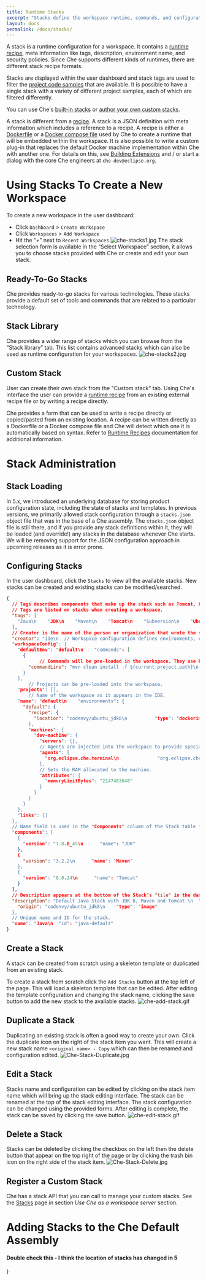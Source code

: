 ```yaml
---
title: Runtime Stacks
excerpt: "Stacks define the workspace runtime, commands, and configuration."
layout: docs
permalink: /docs/stacks/
---
```

A stack is a runtime configuration for a workspace. It contains a [runtime recipe](doc:recipes), meta information like tags, description, environment name, and security policies. Since Che supports different kinds of runtimes, there are different stack recipe formats.

Stacks are displayed within the user dashboard and stack tags are used to filter the [project code samples](doc:templates) that are available. It is possible to have a single stack with a variety of different project samples, each of which are filtered differently.

You can use Che's [built-in stacks](https://eclipse-che.readme.io/docs/stacks#using-stacks) or [author your own custom stacks](https://eclipse-che.readme.io/docs/stacks#custom-stacks-for-che).

A stack is different from a [recipe](doc:recipes). A stack is a JSON definition with meta information which includes a reference to a recipe. A recipe is either a [Dockerfile](https://docs.docker.com/engine/reference/builder/) or a [Docker compose file](https://docs.docker.com/compose/) used by Che to create a runtime that will be embedded within the workspace.  It is also possible to write a custom plug-in that replaces the default Docker machine implementation within Che with another one. For details on this, see [Building Extensions](doc:create-and-build-extensions) and / or start a dialog with the core Che engineers at `che-dev@eclipse.org`.
# Using Stacks To Create a New Workspace  
To create a new workspace in the user dashboard:
- Click `Dashboard` > `Create Workspace`
- Click `Workspaces` > `Add Workspace`
- Hit the “+” next to `Recent Workspaces`
![che-stacks1.jpg](../../docs/imgs/che-stacks1.jpg)
The stack selection form is available in the “Select Workspace” section, it allows you to choose stacks provided with Che or create and edit your own stack.

## Ready-To-Go Stacks
Che provides ready-to-go stacks for various technologies. These stacks provide a default set of tools and commands that are related to a particular technology.

## Stack Library
Che provides a wider range of stacks which you can browse from the “Stack library” tab. This list contains advanced stacks which can also be used as runtime configuration for your workspaces.
![che-stacks2.jpg](../../docs/imgs/che-stacks2.jpg)
## Custom Stack
User can create their own stack from the "Custom stack" tab. Using Che's interface the user can provide a [runtime recipe](doc:recipes) from an existing external recipe file or by writing a recipe directly.

Che provides a form that can be used to write a recipe directly or copied/pasted from an existing location. A recipe can be written directly as a Dockerfile or a Docker compose file and Che will detect which one it is automatically based on syntax. Refer to [Runtime Recipes](doc:recipes) documentation for additional information.
# Stack Administration  
## Stack Loading
In 5.x, we introduced an underlying database for storing product configuration state, including the state of stacks and templates. In previous versions, we primarily allowed stack configuration through a `stacks.json` object file that was in the base of a Che assembly. The `stacks.json` object file is still there, and if you provide any stack definitions within it, they will be loaded (and override!) any stacks in the database whenever Che starts. We will be removing support for the JSON configuration approach in upcoming releases as it is error prone.

## Configuring Stacks
In the user dashboard, click the `Stacks` to view all the available stacks. New stacks can be created and existing stacks can be modified/searched.
```json  
{
  // Tags describes components that make up the stack such as Tomcat, PHP, etc.
  // Tags are listed on stacks when creating a workspace.
  "tags": [
    "Java\n    "JDK\n    "Maven\n    "Tomcat\n    "Subversion\n    "Ubuntu\n    "Git"
  ],
  // Creator is the name of the person or organization that wrote the stack.
  "creator": "ide\n  // Workspace configuration defines environments, commands, and project info.
  "workspaceConfig": {
    "defaultEnv": "default\n    "commands": [
      {
  			// Commands will be pre-loaded in the workspace. They use bash syntax.
        "commandLine": "mvn clean install -f ${current.project.path}\n        "name": "build\n        "type": "mvn\n        "attributes": {}
      }
    ],
		// Projects can be pre-loaded into the workspace.
    "projects": [],
		// Name of the workspace as it appears in the IDE.
    "name": "default\n    "environments": {
      "default": {
        "recipe": {
          "location": "codenvy/ubuntu_jdk8\n          "type": "dockerimage"
        },
        "machines": {
          "dev-machine": {
            "servers": {},
            // Agents are injected into the workspace to provide special funtions.
            "agents": [
              "org.eclipse.che.terminal\n              "org.eclipse.che.ws-agent\n              "org.eclipse.che.ssh"
            ],
            // Sets the RAM allocated to the machine.
            "attributes": {
              "memoryLimitBytes": "2147483648"
            }
          }
        }
      }
    },
    "links": []
  },
  // Name field is used in the "Components" column of the Stack table in Codenvy.
  "components": [
    {
      "version": "1.8.0_45\n      "name": "JDK"
    },
    {
      "version": "3.2.2\n      "name": "Maven"
    },
    {
      "version": "8.0.24\n      "name": "Tomcat"
    }
  ],
  // Description appears at the bottom of the Stack's "tile" in the dashboard.
  "description": "Default Java Stack with JDK 8, Maven and Tomcat.\n  "scope": "general\n  "source": {
    "origin": "codenvy/ubuntu_jdk8\n    "type": "image"
  },
  // Unique name and ID for the stack.
  "name": "Java\n  "id": "java-default"
}
```
## Create a Stack
A stack can be created from scratch using a skeleton template or duplicated from an existing stack.

To create a stack from scratch click the `Add Stacks` button at the top left of the page. This will load a skeleton template that can be edited. After editing the template configuration and changing the stack name, clicking the save button to add the new stack to the available stacks.
![che-add-stack.gif](../../docs/imgs/che-add-stack.gif)
## Duplicate a Stack
Duplicating an existing stack is often a good way to create your own. Click the duplicate icon on the right of the stack item you want. This will create a new stack name `<original name> - Copy` which can then be renamed and configuration edited.
![Che-Stack-Duplicate.jpg](../../docs/imgs/Che-Stack-Duplicate.jpg)
## Edit a Stack
Stacks name and configuration can be edited by clicking on the stack item name which will bring up the stack editing interface. The stack can be renamed at the top of the stack editing interface. The stack configuration can be changed using the provided forms. After editing is complete, the stack can be saved by clicking the save button.
![che-edit-stack.gif](../../docs/imgs/che-edit-stack.gif)
## Delete a Stack
Stacks can be deleted by clicking the checkbox on the left then the delete button that appear on the top right of the page or by clicking the trash bin icon on the right side of the stack item.
![Che-Stack-Delete.jpg](../../docs/imgs/Che-Stack-Delete.jpg)
## Register a Custom Stack
Che has a stack API that you can call to manage your custom stacks. See the [Stacks](https://eclipse-che.readme.io/docs/stacks-1) page in section _Use Che as a workspace server_ section.
# Adding Stacks to the Che Default Assembly  

#### Double check this - I think the location of stacks has changed in 5
}  
